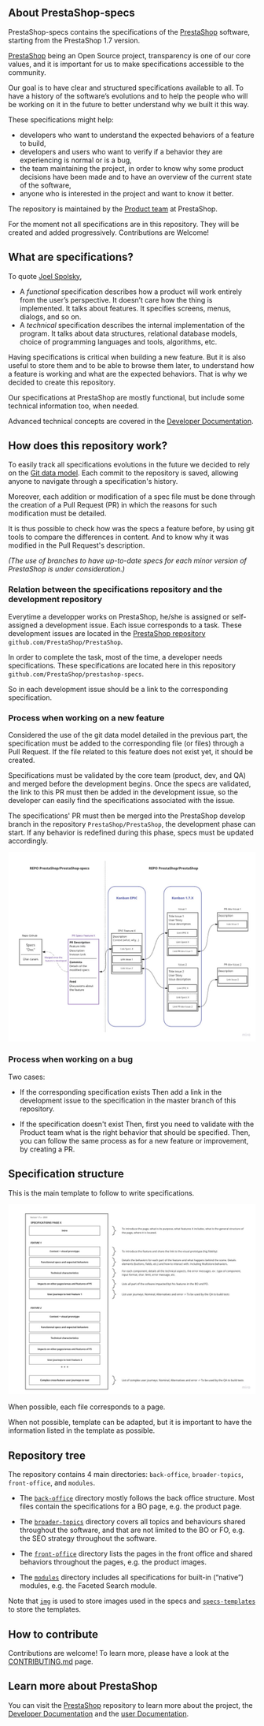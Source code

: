 ## About PrestaShop-specs

PrestaShop-specs contains the specifications of the [PrestaShop](https://github.com/PrestaShop/PrestaShop) software, starting from the PrestaShop 1.7 version.

[PrestaShop](https://github.com/PrestaShop/) being an Open Source project, transparency is one of our core values, and it is important for us to make specifications accessible to the community.

Our goal is to have clear and structured specifications available to all. To have a history of the software’s evolutions and to help the people who will be working on it in the future to better understand why we built it this way.

These specifications might help:
- developers who want to understand the expected behaviors of a feature to build,
- developers and users who want to verify if a behavior they are experiencing is normal or is a bug,
- the team maintaining the project, in order to know why some product decisions have been made and to have an overview of the current state of the software,
- anyone who is interested in the project and want to know it better.

The repository is maintained by the [Product team](https://github.com/orgs/PrestaShop/teams/product-team/members) at PrestaShop.

For the moment not all specifications are in this repository. They will be created and added progressively. Contributions are Welcome!


## What are specifications?

To quote [Joel Spolsky](https://www.joelonsoftware.com/2000/10/03/painless-functional-specifications-part-2-whats-a-spec/),
- A *functional* specification describes how a product will work entirely from the user’s perspective. It doesn’t care how the thing is implemented. It talks about features. It specifies screens, menus, dialogs, and so on.
- A *technical* specification describes the internal implementation of the program. It talks about data structures, relational database models, choice of programming languages and tools, algorithms, etc.

Having specifications is critical when building a new feature.
But it is also useful to store them and to be able to browse them later, to understand how a feature is working and what are the expected behaviors.
That is why we decided to create this repository.

Our specifications at PrestaShop are mostly functional, but include some technical information too, when needed.

Advanced technical concepts are covered in the [Developer Documentation](https://devdocs.prestashop.com).


## How does this repository work?

To easily track all specifications evolutions in the future we decided to rely on the [Git data model](https://git-scm.com/about/info-assurance).
Each commit to the repository is saved, allowing anyone to navigate through a specification's history.

Moreover, each addition or modification of a spec file must be done through the creation of a Pull Request (PR) in which the reasons for such modification must be detailed.

It is thus possible to check how was the specs a feature before, by using git tools to compare the differences in content. And to know why it was modified in the Pull Request's description.

*(The use of branches to have up-to-date specs for each minor version of PrestaShop is under consideration.)*


### Relation between the specifications repository and the development repository

Everytime a developper works on PrestaShop, he/she is assigned or self-assigned a development issue. Each issue corresponds to a task.
These development issues are located in the [PrestaShop repository](https://github.com/PrestaShop/PrestaShop) `github.com/PrestaShop/PrestaShop`.

In order to complete the task, most of the time, a developer needs specifications.
These specifications are located here in this repository `github.com/PrestaShop/prestashop-specs`.

So in each development issue should be a link to the corresponding specification.


### Process when working on a new feature

Considered the use of the git data model detailed in the previous part, the specification must be added to the corresponding file (or files) through a Pull Request. If the file related to this feature does not exist yet, it should be created.

Specifications must be validated by the core team (product, dev, and QA) and merged before the development begins. Once the specs are validated, the link to this PR must then be added in the development issue, so the developer can easily find the specifications associated with the issue.

The specifications' PR must then be merged into the PrestaShop develop branch in the repository `PrestaShop/PrestaShop`, the development phase can start. If any behavior is redefined during this phase, specs must be updated accordingly.

![Management of PrestaShop specifications](/img/prestashop-specs-management.jpg)


### Process when working on a bug

Two cases:
- If the corresponding specification exists
Then add a link in the development issue to the specification in the master branch of this repository.


- If the specification doesn't exist
Then, first you need to validate with the Product team what is the right behavior that should be specified.
Then, you can follow the same process as for a new feature or improvement, by creating a PR.


## Specification structure

This is the main template to follow to write specifications.

![Usual specification structure](/img/prestashop-specs-template.jpg)

When possible, each file corresponds to a page.

When not possible, template can be adapted, but it is important to have the information listed in the template as possible.


## Repository tree

The repository contains 4 main directories: `back-office`, `broader-topics`, `front-office`, and `modules`.

- The [`back-office`](https://github.com/PrestaShop/prestashop-specs/tree/master/back-office) directory mostly follows the back office structure. Most files contain the specifications for a BO page, e.g. the product page.

- The [`broader-topics`](https://github.com/PrestaShop/prestashop-specs/tree/master/broader-topics) directory covers all topics and behaviours shared throughout the software, and that are not limited to the BO or FO, e.g. the SEO strategy throughout the software.

- The [`front-office`](https://github.com/PrestaShop/prestashop-specs/tree/master/front-office) directory lists the pages in the front office and shared behaviors throughout the pages, e.g. the product images.

- The [`modules`](https://github.com/PrestaShop/prestashop-specs/tree/master/modules) directory includes all specifications for built-in (“native”) modules, e.g. the Faceted Search module.

Note that [`img`](https://github.com/PrestaShop/prestashop-specs/tree/master/img) is used to store images used in the specs and [`specs-templates`](https://github.com/PrestaShop/prestashop-specs/tree/master/spec-templates) to store the templates.


## How to contribute

Contributions are welcome!
To learn more, please have a look at the [CONTRIBUTING.md](/CONTRIBUTING.md) page.

## Learn more about PrestaShop

You can visit the [PrestaShop](https://github.com/PrestaShop/PrestaShop) repository to learn more about the project, the [Developer Documentation](https://devdocs.prestashop.com/1.7/basics/introduction/) and the [user Documentation](https://doc.prestashop.com/).

